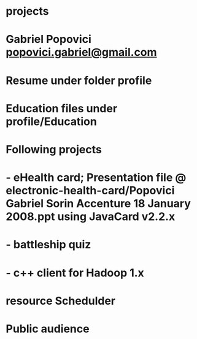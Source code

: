 # projects

# Gabriel Popovici popovici.gabriel@gmail.com
# Resume under folder profile 
# Education files under profile/Education

# Following projects 
# - eHealth card; Presentation file @ electronic-health-card/Popovici Gabriel Sorin Accenture 18 January 2008.ppt using JavaCard v2.2.x   
# - battleship quiz 
# - c++ client for Hadoop 1.x 
# resource Schedulder 

# Public audience 
